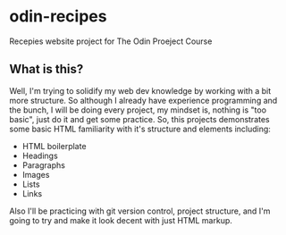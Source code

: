 # odin-recipes

Recepies website project for The Odin Proeject Course

## What is this?

Well, I'm trying to solidify my web dev knowledge by working with a bit more
structure. So although I already have experience programming and the bunch,
I will be doing every project, my mindset is, nothing is "too basic", just
do it and get some practice. So, this projects demonstrates some basic HTML
familiarity with it's structure and elements including:

* HTML boilerplate
* Headings
* Paragraphs
* Images
* Lists
* Links

Also I'll be practicing with git version control, project structure, and I'm
going to try and make it look decent with just HTML markup.
